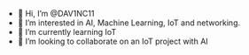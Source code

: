 - 👋 Hi, I’m @DAV1NC11
- 👀 I’m interested in AI, Machine Learning, IoT and networking.
- 🌱 I’m currently learning IoT
- 💞️ I’m looking to collaborate on an IoT project with AI
